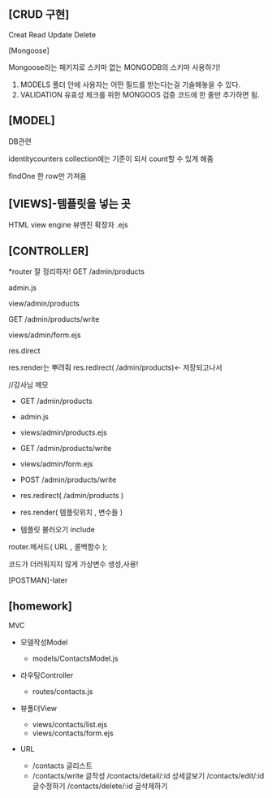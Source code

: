 [CRUD 구현]
---

Creat
Read
Update
Delete

[Mongoose]

Mongoose라는 패키지로 스키마 없는 MONGODB의 스키마 사용하기! 
1. MODELS 폴더 안에 사용자는 어떤 필드를 받는다는걸 기술해놓을 수 있다.
2. VALIDATION 유효성 체크를 위한 MONGOOS 검증 코드에 한 줄만 추가하면 됨.


[MODEL]
----
DB관련

identitycounters collection에는 기준이 되서 count할 수 있게 해줌

findOne 한 row만 가져옴

[VIEWS]-템플릿을 넣는 곳
----
HTML
view engine 뷰엔진
확장자 .ejs

[CONTROLLER]
----
*router 잘 정리하자!
GET /admin/products

admin.js

view/admin/products

GET /admin/products/write

views/admin/form.ejs

res.direct

res.render는 뿌려줘
res.redirect( /admin/products)<- 저장되고나서

//강사님 메모
- GET /admin/products
- admin.js
- views/admin/products.ejs
- GET /admin/products/write
- views/admin/form.ejs
- POST /admin/products/write
- res.redirect(  /admin/products )
- res.render( 템플릿위치 , 변수들  )

- 템플릿 불러오기 include

router.메서드( URL , 콜백함수 );

코드가 더러워지지 않게 가상변수 생성,사용!

[POSTMAN]-later

[homework]
----

MVC

- 모델작성Model 

  - models/ContactsModel.js

- 라우팅Controller

  - routes/contacts.js

- 뷰폴더View

  - views/contacts/list.ejs
  - views/contacts/form.ejs

- URL

  - /contacts  글리스트
  - /contacts/write 글작성
/contacts/detail/:id  상세글보기
/contacts/edit/:id 글수정하기
/contacts/delete/:id 글삭제하기
